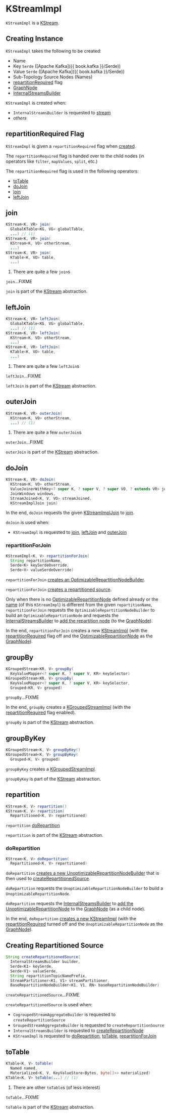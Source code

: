 # KStreamImpl

`KStreamImpl` is a [KStream](KStream.md).

## Creating Instance

`KStreamImpl` takes the following to be created:

* <span id="name"> Name
* <span id="keySerde"> Key `Serde` ([Apache Kafka]({{ book.kafka }}/Serde))
* <span id="valueSerde"> Value `Serde` ([Apache Kafka]({{ book.kafka }}/Serde))
* <span id="subTopologySourceNodes"> Sub-Topology Source Nodes (Names)
* [repartitionRequired](#repartitionRequired) flag
* <span id="graphNode"> [GraphNode](GraphNode.md)
* <span id="builder"> [InternalStreamsBuilder](InternalStreamsBuilder.md)

`KStreamImpl` is created when:

* `InternalStreamsBuilder` is requested to [stream](InternalStreamsBuilder.md#stream)
* _others_

## <span id="repartitionRequired"> repartitionRequired Flag

`KStreamImpl` is given a `repartitionRequired` flag when [created](#creating-instance).

The `repartitionRequired` flag is handed over to the child nodes (in operators like `filter`, `mapValues`, `split`, etc.)

The `repartitionRequired` flag is used in the following operators:

* [toTable](#toTable)
* [doJoin](#doJoin)
* [join](#join)
* [leftJoin](#leftJoin)

## <span id="join"> join

```java
KStream<K, VR> join(
  GlobalKTable<KG, VG> globalTable,
  ...) // (1)
KStream<K, VR> join(
  KStream<K, VO> otherStream,
  ...)
KStream<K, VR> join(
  KTable<K, VO> table,
  ...)
```

1. There are quite a few `join`s

`join`...FIXME

`join` is part of the [KStream](KStream.md#join) abstraction.

## <span id="leftJoin"> leftJoin

```java
KStream<K, VR> leftJoin(
  GlobalKTable<KG, VG> globalTable,
  ...) // (1)
KStream<K, VR> leftJoin(
  KStream<K, VO> otherStream,
  ...)
KStream<K, VR> leftJoin(
  KTable<K, VO> table,
  ...)
```

1. There are quite a few `leftJoin`s

`leftJoin`...FIXME

`leftJoin` is part of the [KStream](KStream.md#leftJoin) abstraction.

## <span id="outerJoin"> outerJoin

```java
KStream<K, VR> outerJoin(
  KStream<K, VO> otherStream,
  ...) // (1)
```

1. There are quite a few `outerJoin`s

`outerJoin`...FIXME

`outerJoin` is part of the [KStream](KStream.md#outerJoin) abstraction.

## <span id="doJoin"> doJoin

```java
KStream<K, VR> doJoin(
  KStream<K, VO> otherStream,
  ValueJoinerWithKey<? super K, ? super V, ? super VO, ? extends VR> joiner,
  JoinWindows windows,
  StreamJoined<K, V, VO> streamJoined,
  KStreamImplJoin join)
```

In the end, `doJoin` requests the given [KStreamImplJoin](KStreamImplJoin.md) to [join](KStreamImplJoin.md#join).

`doJoin` is used when:

* `KStreamImpl` is requested to [join](#join), [leftJoin](#leftJoin) and [outerJoin](#outerJoin)

### <span id="repartitionForJoin"> repartitionForJoin

```java
KStreamImpl<K, V> repartitionForJoin(
  String repartitionName,
  Serde<K> keySerdeOverride,
  Serde<V> valueSerdeOverride)
```

`repartitionForJoin` [creates an OptimizableRepartitionNodeBuilder](OptimizableRepartitionNode.md#optimizableRepartitionNodeBuilder).

`repartitionForJoin` [creates a repartitioned source](#createRepartitionedSource).

Only when there is no [OptimizableRepartitionNode](#repartitionNode) defined already or the [name](AbstractStream.md#name) (of this `KStreamImpl`) is different from the given `repartitionName`, `repartitionForJoin` requests the `OptimizableRepartitionNodeBuilder` to build an `OptimizableRepartitionNode` and requests the [InternalStreamsBuilder](#builder) to [add the repartition node](InternalStreamsBuilder.md#addGraphNode) (to the [GraphNode](AbstractStream.md#graphNode)).

In the end, `repartitionForJoin` creates a new [KStreamImpl](#creating-instance) (with the [repartitionRequired](#repartitionRequired) flag off and the [OptimizableRepartitionNode](#repartitionNode) as the [GraphNode](#graphNode)).

## <span id="groupBy"> groupBy

```java
KGroupedStream<KR, V> groupBy(
  KeyValueMapper<? super K, ? super V, KR> keySelector)
KGroupedStream<KR, V> groupBy(
  KeyValueMapper<? super K, ? super V, KR> keySelector,
  Grouped<KR, V> grouped)
```

`groupBy`...FIXME

In the end, `groupBy` creates a [KGroupedStreamImpl](KGroupedStreamImpl.md) (with the [repartitionRequired](KGroupedStreamImpl.md#repartitionRequired) flag enabled).

`groupBy` is part of the [KStream](KStream.md#groupBy) abstraction.

## <span id="groupByKey"> groupByKey

```java
KGroupedStream<K, V> groupByKey()
KGroupedStream<K, V> groupByKey(
  Grouped<K, V> grouped)
```

`groupByKey` creates a [KGroupedStreamImpl](KGroupedStreamImpl.md).

`groupByKey` is part of the [KStream](KStream.md#groupByKey) abstraction.

## <span id="repartition"> repartition

```java
KStream<K, V> repartition()
KStream<K, V> repartition(
  Repartitioned<K, V> repartitioned)
```

`repartition` [doRepartition](#doRepartition)

`repartition` is part of the [KStream](KStream.md#repartition) abstraction.

### <span id="doRepartition"> doRepartition

```java
KStream<K, V> doRepartition(
  Repartitioned<K, V> repartitioned)
```

`doRepartition` [creates a new UnoptimizableRepartitionNodeBuilder](UnoptimizableRepartitionNode.md#unoptimizableRepartitionNodeBuilder) that is then used to [createRepartitionedSource](#createRepartitionedSource).

`doRepartition` requests the `UnoptimizableRepartitionNodeBuilder` to build a `UnoptimizableRepartitionNode`.

`doRepartition` requests the [InternalStreamsBuilder](AbstractStream.md#builder) to [add the UnoptimizableRepartitionNode](InternalStreamsBuilder.md#addGraphNode) to the [GraphNode](AbstractStream.md#graphNode) (as a child node).

In the end, `doRepartition` [creates a new KStreamImpl](#creating-instance) (with the [repartitionRequired](#repartitionRequired) turned off and the `UnoptimizableRepartitionNode` as the [GraphNode](#graphNode)).

## <span id="createRepartitionedSource"> Creating Repartitioned Source

```java
String createRepartitionedSource(
  InternalStreamsBuilder builder,
  Serde<K1> keySerde,
  Serde<V1> valueSerde,
  String repartitionTopicNamePrefix,
  StreamPartitioner<K1, V1> streamPartitioner,
  BaseRepartitionNodeBuilder<K1, V1, RN> baseRepartitionNodeBuilder)
```

`createRepartitionedSource`...FIXME

`createRepartitionedSource` is used when:

* `CogroupedStreamAggregateBuilder` is requested to `createRepartitionSource`
* `GroupedStreamAggregateBuilder` is requested to `createRepartitionSource`
* `InternalStreamsBuilder` is requested to [createRepartitionNode](InternalStreamsBuilder.md#createRepartitionNode)
* `KStreamImpl` is requested to [doRepartition](#doRepartition), [toTable](#toTable), [repartitionForJoin](#repartitionForJoin)

## <span id="toTable"> toTable

```java
KTable<K, V> toTable(
  Named named,
  Materialized<K, V, KeyValueStore<Bytes, byte[]>> materialized)
KTable<K, V> toTable(...) // (1)
```

1. There are other `toTable`s (of less interest)

`toTable`...FIXME

`toTable` is part of the [KStream](KStream.md#toTable) abstraction.
